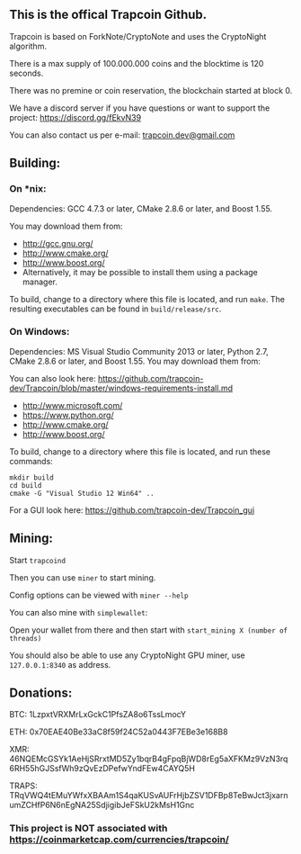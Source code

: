 ## This is the offical Trapcoin Github.

Trapcoin is based on ForkNote/CryptoNote and uses the CryptoNight algorithm.

There is a max supply of 100.000.000 coins and the blocktime is 120 seconds.

There was no premine or coin reservation, the blockchain started at block 0.

We have a discord server if you have questions or want to support the project:
https://discord.gg/fEkvN39

You can also contact us per e-mail: trapcoin.dev@gmail.com

## Building:

### On *nix:

Dependencies: GCC 4.7.3 or later, CMake 2.8.6 or later, and Boost 1.55.

You may download them from:

* http://gcc.gnu.org/
* http://www.cmake.org/
* http://www.boost.org/
* Alternatively, it may be possible to install them using a package manager.

To build, change to a directory where this file is located, and run `make`. The resulting executables can be found in `build/release/src`.

### On Windows:
Dependencies: MS Visual Studio Community 2013 or later, Python 2.7, CMake 2.8.6 or later, and Boost 1.55. You may download them from:

You can also look here: https://github.com/trapcoin-dev/Trapcoin/blob/master/windows-requirements-install.md

* http://www.microsoft.com/
* https://www.python.org/
* http://www.cmake.org/
* http://www.boost.org/

To build, change to a directory where this file is located, and run these commands: 
```
mkdir build
cd build
cmake -G "Visual Studio 12 Win64" ..
```

For a GUI look here: https://github.com/trapcoin-dev/Trapcoin_gui

## Mining:

Start ```trapcoind```

Then you can use ```miner``` to start mining.

Config options can be viewed with ```miner --help```

You can also mine with ```simplewallet```:

Open your wallet from there and then start with ```start_mining X (number of threads)```

You should also be able to use any CryptoNight GPU miner, use ```127.0.0.1:8340``` as address.

## Donations:

BTC: 1LzpxtVRXMrLxGckC1PfsZA8o6TssLmocY

ETH: 0x70EAE40Be33aC8f59f24C52a0443F7EBe3e168B8

XMR: 46NQEMcGSYk1AeHjSRrxtMD5Zy1bqrB4gFpqBjWD8rEg5aXFKMz9VzN3rq6RH55hGJSsfWh9zQvEzDPefwYndFEw4CAYQ5H

TRAPS: TRqVWQ4tEMuYWfxXBAAm1S4qaKUSvAUFrHjbZSV1DFBp8TeBwJct3jxarnumZCHfP6N6nEgNA25SdjigibJeFSkU2kMsH1Gnc


### This project is NOT associated with https://coinmarketcap.com/currencies/trapcoin/
